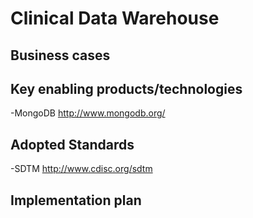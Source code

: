 Clinical Data Warehouse
===






Business cases
--------------

Key enabling products/technologies
----------------------------------

-MongoDB http://www.mongodb.org/

Adopted Standards
-----------------

-SDTM http://www.cdisc.org/sdtm

Implementation plan
-------------------
